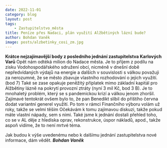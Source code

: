 ```yaml
---
date: 2022-11-01
category: blog
layout: post
tags:
    - Zastupitelstvo_města
title: Peníze přes Nadaci, plán využití Alžbětiných lázní bude?
author: Bohdan Vaněk
image: posts/alzbetinky_cosi_zm.jpg
---
```

**Krátce nejzajímavější body z posledního jednání zastupitelstva Karlových Varů**
Opět nám odtéká milion do Nadace města. Je to příjem z podílu na zisku Vodohospodářského sdružení obcí, nicméně v dnešní době nepředvídaných výdajů na energie a dalších v souvislosti s válkou považuji za nerozumné, že se město zbavuje vlastního rozhodování o jejich využití. (bod 7)
Také se zase opakuje peněžitý příplatek mimo základní kapitál pro Alžbětiny lázně na pokrytí provozní ztráty (nyní 3 mil Kč, bod 3 B). Je to mnohaletý problém, který se s pandemickou krizí a válkou jenom zhoršil. Zajímavé tentokrát ovšem bylo to, že pan Benedikt slíbil do příštího června dodat variantní generel využití. Po tom v rámci Finančního výboru volám už roky, takže se velmi těším Očekávám k tomu zajímavou diskuzi, takže pokud máte vlastní nápady, sem s nimi.
Také jsme k jednání dostali přehled toho, co se v AL děje z hlediska oprav, rekonstrukce, úspor nákladů, apod., takže aspoň vidíme, že to není mrtvé téma.

Jak budou k výše uvedenému nebo k dalšímu jednání zastupitelstva nové informace, dám vědět.
 ***Bohdan Vaněk***
